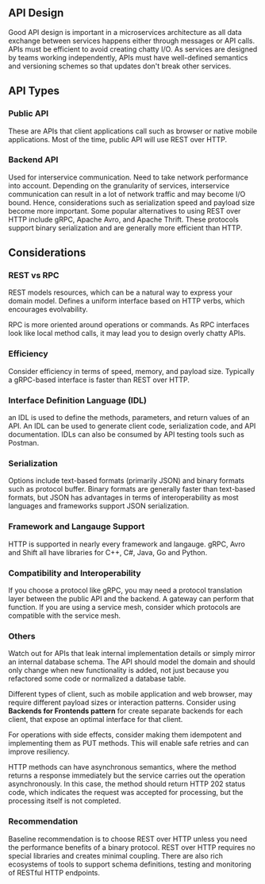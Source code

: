 ## API Design

Good API design is important in a microservices architecture as all data exchange between services happens either through messages or API calls. APIs must be efficient to avoid creating chatty I/O. As services are designed by teams working independently, APIs must have well-defined semantics and versioning schemes so that updates don't break other services.

## API Types

### Public API 

These are APIs that client applications call such as browser or native mobile applications. Most of the time, public API will use REST over HTTP. 

### Backend API

Used for interservice communication. Need to take network performance into account. Depending on the granularity of services, interservice communication can result in a lot of network traffic and may become I/O bound. Hence, considerations such as serialization speed and payload size become more important. Some popular alternatives to using REST over HTTP include gRPC, Apache Avro, and Apache Thrift. These protocols support binary serialization and are generally more efficient than HTTP. 

## Considerations

### REST vs RPC

REST models resources, which can be a natural way to express your domain model. Defines a uniform interface based on HTTP verbs, which encourages evolvability. 

RPC is more oriented around operations or commands. As RPC interfaces look like local method calls, it may lead you to design overly chatty APIs.

### Efficiency

Consider efficiency in terms of speed, memory, and payload size. Typically a gRPC-based interface is faster than REST over HTTP.

### Interface Definition Language (IDL)

an IDL is used to define the methods, parameters, and return values of an API. An IDL can be used to generate client code, serialization code, and API documentation. IDLs can also be consumed by API testing tools such as Postman. 

### Serialization

Options include text-based formats (primarily JSON) and binary formats such as protocol buffer. Binary formats are generally faster than text-based formats, but JSON has advantages in terms of interoperability as most languages and frameworks support JSON serialization. 

### Framework and Langauge Support

HTTP is supported in nearly every framework and langauge. gRPC, Avro and Shift all have libraries for C++, C#, Java, Go and Python.

### Compatibility and Interoperability

If you choose a protocol like gRPC, you may need a protocol translation layer between the public API and the backend. A gateway can perform that function. If you are using a service mesh, consider which protocols are compatible with the service mesh. 

### Others

Watch out for APIs that leak internal implementation details or simply mirror an internal database schema. The API should model the domain and should only change when new functionality is added, not just because you refactored some code or normalized a database table.

Different types of client, such as mobile application and web browser, may require different payload sizes or interaction patterns. Consider using **Backends for Frontends pattern** for create separate backends for each client, that expose an optimal interface for that client.

For operations with side effects, consider making them idempotent and implementing them as PUT methods. This will enable safe retries and can improve resiliency. 

HTTP methods can have asynchronous semantics, where the method returns a response immediately but the service carries out the operation asynchronously. In this case, the method should return HTTP 202 status code, which indicates the request was accepted for processing, but the processing itself is not completed.

### Recommendation

Baseline recommendation is to choose REST over HTTP unless you need the performance benefits of a binary protocol. REST over HTTP requires no special libraries and creates minimal coupling. There are also rich ecosystems of tools to support schema definitions, testing and monitoring of RESTful HTTP endpoints. 
